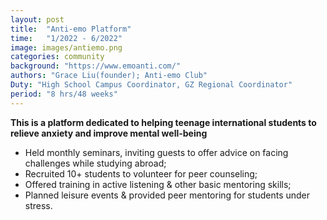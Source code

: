 ```yaml
---
layout: post
title:  "Anti-emo Platform"
time:   "1/2022 - 6/2022"
image: images/antiemo.png
categories: community
background: "https://www.emoanti.com/"
authors: "Grace Liu(founder); Anti-emo Club"
Duty: "High School Campus Coordinator, GZ Regional Coordinator"
period: "8 hrs/48 weeks"
---
```

**This is a platform dedicated to helping teenage international students to relieve anxiety and improve mental well-being**
- Held monthly seminars, inviting guests to offer advice on facing challenges while studying abroad;
- Recruited 10+ students to volunteer for peer counseling;
- Offered training in active listening & other basic mentoring skills; 
- Planned leisure events & provided peer mentoring for students under stress.
